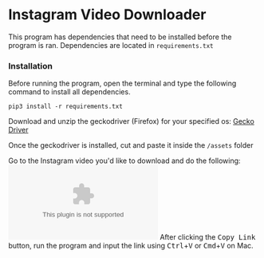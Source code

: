 # Instagram Video Downloader

This program has dependencies that need to be installed before the program is ran. Dependencies are located in `requirements.txt`

### Installation
Before running the program, open the terminal and type the following command to install all dependencies.
```
pip3 install -r requirements.txt
```

Download and unzip the geckodriver (Firefox) for your specified os: [Gecko Driver](https://github.com/mozilla/geckodriver/releases)

Once the geckodriver is installed, cut and paste it inside the `/assets` folder

Go to the Instagram video you'd like to download and do the following:
![Copy Link](github.com)
After clicking the <kbd>Copy Link</kbd> button, run the program and input the link using <kbd>Ctrl</kbd>+<kbd>V</kbd> or <kbd>Cmd</kbd>+<kbd>V</kbd> on Mac.
